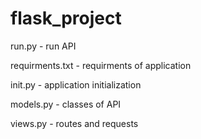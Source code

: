 # flask_project
run.py - run API

requirments.txt - requirments of application

init.py - application initialization

models.py - classes of API

views.py - routes and requests
